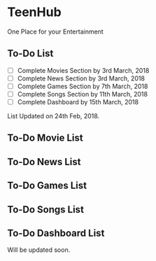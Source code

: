 # TeenHub
One Place for your Entertainment

## To-Do List

- [ ] Complete Movies Section by 3rd March, 2018
- [ ] Complete News Section by 3rd March, 2018
- [ ] Complete Games Section by 7th March, 2018
- [ ] Complete Songs Section by 11th March, 2018
- [ ] Complete Dashboard by 15th March, 2018

List Updated on 24th Feb, 2018.

## To-Do Movie List

## To-Do News List

## To-Do Games List

## To-Do Songs List

## To-Do Dashboard List

Will be updated soon.
